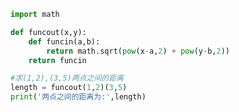 
<BlogInfo title="10.使用闭包求两点之间的距离" author="白日梦想猿" pv=0 read_times=0 pre_cost_time=0分9秒 category="高阶函数" tag_list="['高阶函数']" create_time="2020.05.25 15:17:52" update_time="2020.05.25 15:22:40" />

```python
import math

def funcout(x,y):
    def funcin(a,b):
        return math.sqrt(pow(x-a,2) + pow(y-b,2))
    return funcin

#求(1,2),(3,5)两点之间的距离
length = funcout(1,2)(3,5)
print('两点之间的距离为:',length)
```
